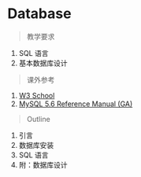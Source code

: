 # Database

> 教学要求

1. SQL 语言
2. 基本数据库设计

> 课外参考

1. [W3 School](http://www.w3schools.com/sql/default.asp)
2. [MySQL 5.6 Reference Manual (GA)](http://dev.mysql.com/doc/refman/5.6/en/)

> Outline

1. 引言
2. 数据库安装
3. SQL 语言
4. 附：数据库设计
